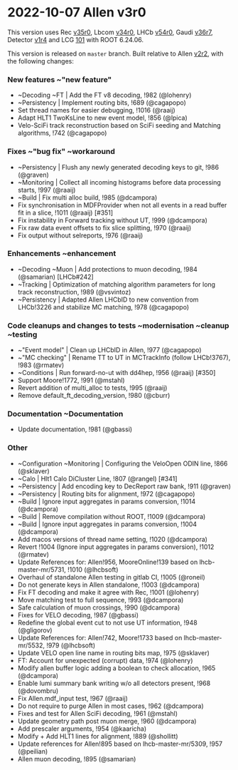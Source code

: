2022-10-07 Allen v3r0
===

This version uses
Rec [v35r0](../../../../Rec/-/tags/v35r0),
Lbcom [v34r0](../../../../Lbcom/-/tags/v34r0),
LHCb [v54r0](../../../../LHCb/-/tags/v54r0),
Gaudi [v36r7](../../../../Gaudi/-/tags/v36r7),
Detector [v1r4](../../../../Detector/-/tags/v1r4) and
LCG [101](http://lcginfo.cern.ch/release/101/) with ROOT 6.24.06.

This version is released on `master` branch.
Built relative to Allen [v2r2](/../../tags/v2r2), with the following changes:

### New features ~"new feature"

- ~Decoding ~FT | Add the FT v8 decoding, !982 (@lohenry)
- ~Persistency | Implement routing bits, !689 (@cagapopo)
- Set thread names for easier debugging, !1016 (@raaij)
- Adapt HLT1 TwoKsLine to new event model, !856 (@lpica)
- Velo-SciFi track reconstruction based on SciFi seeding and Matching algorithms, !742 (@cagapopo)


### Fixes ~"bug fix" ~workaround

- ~Persistency | Flush any newly generated decoding keys to git, !986 (@graven)
- ~Monitoring | Collect all incoming histograms before data processing starts, !997 (@raaij)
- ~Build | Fix multi alloc build, !985 (@dcampora)
- Fix synchronisation in MDFProvider when not all events in a read buffer fit in a slice, !1011 (@raaij) [#351]
- Fix instability in Forward tracking without UT, !999 (@dcampora)
- Fix raw data event offsets to fix slice splitting, !970 (@raaij)
- Fix output without selreports, !976 (@raaij)


### Enhancements ~enhancement

- ~Decoding ~Muon | Add protections to muon decoding, !984 (@samarian) [LHCb#242]
- ~Tracking | Optimization of matching algorithm parameters for long track reconstruction, !989 (@vsvintoz)
- ~Persistency | Adapted Allen LHCbID to new convention from LHCb!3226 and stabilize MC matching, !978 (@cagapopo)


### Code cleanups and changes to tests ~modernisation ~cleanup ~testing

- ~"Event model" | Clean up LHCbID in Allen, !977 (@cagapopo)
- ~"MC checking" | Rename TT to UT in MCTrackInfo (follow LHCb!3767), !983 (@rmatev)
- ~Conditions | Run forward-no-ut with dd4hep, !956 (@raaij) [#350]
- Support Moore!1772, !991 (@mstahl)
- Revert addition of multi_alloc to tests, !995 (@raaij)
- Remove default_ft_decoding_version, !980 (@cburr)


### Documentation ~Documentation

- Update documentation, !981 (@gbassi)

### Other

- ~Configuration ~Monitoring | Configuring the VeloOpen ODIN line, !866 (@sklaver)
- ~Calo | Hlt1 Calo DiCluster Line, !807 (@rangel) [#341]
- ~Persistency | Add encoding key to DecReport raw bank, !911 (@graven)
- ~Persistency | Routing bits for alignment, !972 (@cagapopo)
- ~Build | Ignore input aggregates in params conversion, !1014 (@dcampora)
- ~Build | Remove compilation without ROOT, !1009 (@dcampora)
- ~Build | Ignore input aggregates in params conversion, !1004 (@dcampora)
- Add macos versions of thread name setting, !1020 (@dcampora)
- Revert !1004 (Ignore input aggregates in params conversion), !1012 (@rmatev)
- Update References for: Allen!956, MooreOnline!139 based on lhcb-master-mr/5731, !1010 (@lhcbsoft)
- Overhaul of standalone Allen testing in gitlab CI, !1005 (@roneil)
- Do not generate keys in Allen standalone, !1003 (@dcampora)
- Fix FT decoding and make it agree with Rec, !1001 (@lohenry)
- Move matching test to full sequence, !993 (@dcampora)
- Safe calculation of muon crossings, !990 (@dcampora)
- Fixes for VELO decoding, !987 (@gbassi)
- Redefine the global event cut to not use UT information, !948 (@gligorov)
- Update References for: Allen!742, Moore!1733 based on lhcb-master-mr/5532, !979 (@lhcbsoft)
- Update VELO open line name in routing bits map, !975 (@sklaver)
- FT: Account for unexpected (corrupt) data, !974 (@lohenry)
- Modify allen buffer logic adding a boolean to check allocation, !965 (@dcampora)
- Enable lumi summary bank writing w/o all detectors present, !968 (@dovombru)
- Fix Allen.mdf_input test, !967 (@raaij)
- Do not require to purge Allen in most cases, !962 (@dcampora)
- Fixes and test for Allen SciFi decoding, !961 (@mstahl)
- Update geometry path post muon merge, !960 (@dcampora)
- Add prescaler arguments, !954 (@kaaricha)
- Modify + Add HLT1 lines for alignment, !889 (@shollitt)
- Update references for Allen!895 based on lhcb-master-mr/5309, !957 (@peilian)
- Allen muon decoding, !895 (@samarian)
